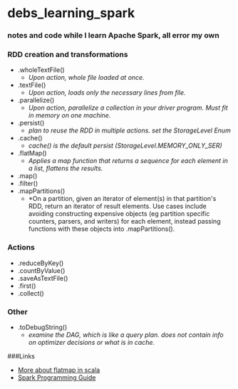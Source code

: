 debs_learning_spark
===================
### notes and code while I learn Apache Spark, all error my own

### RDD creation and transformations

* .wholeTextFile()
  * *Upon action, whole file loaded at once.*
* .textFile()
  * *Upon action, loads only the necessary lines from file.*
* .parallelize()  
  * *Upon action, parallelize a collection in your driver program. Must fit in memory on one machine.*
* .persist()
    * *plan to reuse the RDD in multiple actions. set the StorageLevel Enum* 
* .cache()  
  * *cache() is the default persist (StorageLevel.MEMORY_ONLY_SER)*
* .flatMap()
  * *Applies a map function that returns a sequence for each element in a list, flattens the results.*
* .map()
* .filter()
* .mapPartitions()
  * *On a partition, given an iterator of element(s) in that partition's RDD, return an iterator of result elements. Use cases include avoiding constructing expensive objects (eg partition specific counters, parsers, and writers) for each element, instead passing functions with these objects into .mapPartitions().
 

### Actions
* .reduceByKey()
* .countByValue()
* .saveAsTextFile()
* .first()
* .collect()

### Other
* .toDebugString()
  * *examine the DAG, which is like a query plan. does not contain info on optimizer decisions or what is in cache.*  

###Links
* [More about flatmap in scala](http://alvinalexander.com/scala/collection-scala-flatmap-examples-map-flatten)
* [Spark Programming Guide](http://spark.apache.org/docs/latest/programming-guide.html)
